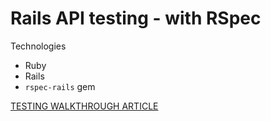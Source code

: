 # Rails API testing - with RSpec

Technologies

- Ruby
- Rails
- `rspec-rails` gem

[TESTING WALKTHROUGH ARTICLE](https://rubyyagi.com/rspec-request-spec/)
